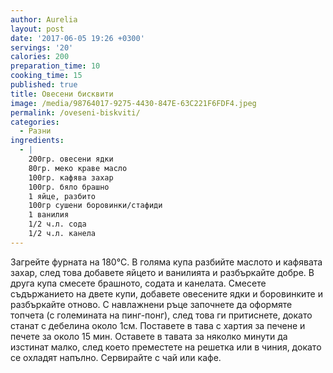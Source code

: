 ```yaml
---
author: Aurelia
layout: post
date: '2017-06-05 19:26 +0300'
servings: '20'
calories: 200
preparation_time: 10
cooking_time: 15
published: true
title: Овесени бисквити
image: /media/98764017-9275-4430-847E-63C221F6FDF4.jpeg
permalink: /oveseni-biskviti/
categories:
  - Разни
ingredients:
  - |
    200гр. овесени ядки
    80гр. меко краве масло
    100гр. кафява захар
    100гр. бяло брашно
    1 яйце, разбито
    100гр сушени боровинки/стафиди
    1 ванилия
    1/2 ч.л. сода
    1/2 ч.л. канела
---
```

Загрейте фурната на 180°C.
В голяма купа разбийте маслото и кафявата захар, след това добавете яйцето и ванилията и разбъркайте добре. В друга купа смесете брашното, содата и канелата. Смесете съдържанието на двете купи, добавете овесените ядки и боровинките и разбъркайте отново.
С навлажнени ръце започнете да оформяте топчета (с големината на пинг-понг), след това ги притиснете, докато станат с дебелина около 1см. Поставете в тава с хартия за печене и печете за около 15 мин.
Оставете в тавата за няколко минути да изстинат малко, след което преместете на решетка или в чиния, докато се охладят напълно.
Сервирайте с чай или кафе.
